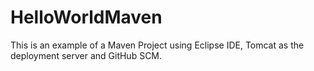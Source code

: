 # HelloWorldMaven

This is an example of a Maven Project using Eclipse IDE, Tomcat as the deployment server and GitHub SCM.
